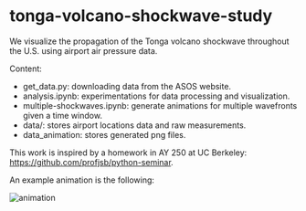 # tonga-volcano-shockwave-study

We visualize the propagation of the Tonga volcano shockwave throughout the U.S. using airport air pressure data. 

Content: 
- get_data.py: downloading data from the ASOS website. 
- analysis.ipynb: experimentations for data processing and visualization.
- multiple-shockwaves.ipynb: generate animations for multiple wavefronts given a time window.
- data/: stores airport locations data and raw measurements.
- data_animation: stores generated png files.

This work is inspired by a homework in AY 250 at UC Berkeley: https://github.com/profjsb/python-seminar. 

An example animation is the following:

![animation](final_cut_forward_1.gif)

